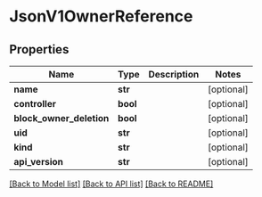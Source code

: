 # JsonV1OwnerReference


## Properties
Name | Type | Description | Notes
------------ | ------------- | ------------- | -------------
**name** | **str** |  | [optional] 
**controller** | **bool** |  | [optional] 
**block_owner_deletion** | **bool** |  | [optional] 
**uid** | **str** |  | [optional] 
**kind** | **str** |  | [optional] 
**api_version** | **str** |  | [optional] 

[[Back to Model list]](../README.md#documentation-for-models) [[Back to API list]](../README.md#documentation-for-api-endpoints) [[Back to README]](../README.md)


